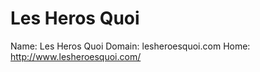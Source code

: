 
# Les Heros Quoi

Name: Les Heros Quoi
Domain: lesheroesquoi.com
Home: http://www.lesheroesquoi.com/
